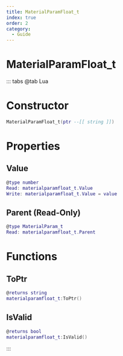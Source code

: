 ```yaml
---
title: MaterialParamFloat_t
index: true
order: 2
category:
  - Guide
---
```


# MaterialParamFloat_t

::: tabs
@tab Lua
# Constructor
```lua
MaterialParamFloat_t(ptr --[[ string ]])
```
# Properties
## Value 
```lua
@type number
Read: materialparamfloat_t.Value
Write: materialparamfloat_t.Value = value
```
## Parent (Read-Only)
```lua
@type MaterialParam_t
Read: materialparamfloat_t.Parent
```
# Functions
## ToPtr
```lua
@returns string
materialparamfloat_t:ToPtr()
```
## IsValid
```lua
@returns bool
materialparamfloat_t:IsValid()
```

:::